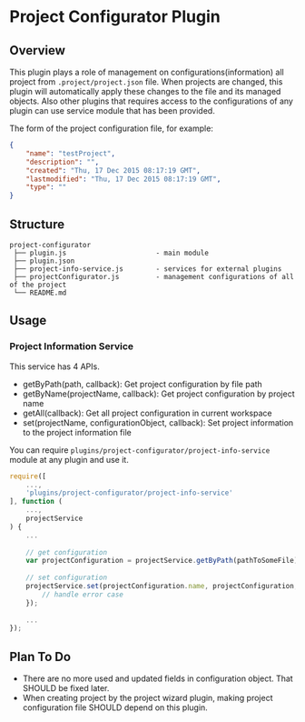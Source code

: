 # Project Configurator Plugin

## Overview

This plugin plays a role of management on configurations(information) all project from `.project/project.json` file.
When projects are changed, this plugin will automatically apply these changes to the file and its managed objects.
Also other plugins that requires access to the configurations of any plugin can use service module that has been provided.

The form of the project configuration file, for example:

```json
{
    "name": "testProject",
    "description": "",
    "created": "Thu, 17 Dec 2015 08:17:19 GMT",
    "lastmodified": "Thu, 17 Dec 2015 08:17:19 GMT",
    "type": ""
}
```

## Structure

```
project-configurator
 ├── plugin.js                      - main module
 ├── plugin.json
 ├── project-info-service.js        - services for external plugins
 ├── projectConfigurator.js         - management configurations of all of the project
 └── README.md
```

## Usage
### Project Information Service

This service has 4 APIs.

* getByPath(path, callback): Get project configuration by file path
* getByName(projectName, callback): Get project configuration by project name
* getAll(callback): Get all project configuration in current workspace
* set(projectName, configurationObject, callback): Set project information to the project information file

You can require `plugins/project-configurator/project-info-service` module at any plugin and use it.

``` javascript
require([
    ...,
    'plugins/project-configurator/project-info-service'
], function (
    ...,
    projectService
) {
    ...
    
    // get configuration
    var projectConfiguration = projectService.getByPath(pathToSomeFile);
    
    // set configuration
    projectService.set(projectConfiguration.name, projectConfiguration, function(err) {
        // handle error case
    });
    
    ...
});
```

## Plan To Do

- There are no more used and updated fields in configuration object. That SHOULD be fixed later.
- When creating project by the project wizard plugin, making project configuration file SHOULD depend on this plugin.
